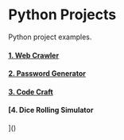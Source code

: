 # Python Projects
Python project examples. 

#### [1. Web Crawler ]()
#### [2. Password Generator](https://github.com/enggen/Python-Projects/blob/master/password_generator.py)
#### [3. Code Craft]()
#### [4. Dice Rolling Simulator
]()

